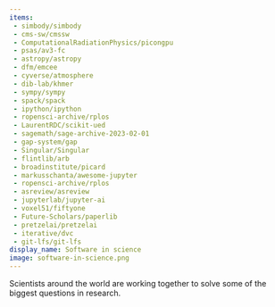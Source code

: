```yaml
---
items:
 - simbody/simbody
 - cms-sw/cmssw
 - ComputationalRadiationPhysics/picongpu
 - psas/av3-fc
 - astropy/astropy
 - dfm/emcee
 - cyverse/atmosphere
 - dib-lab/khmer
 - sympy/sympy
 - spack/spack
 - ipython/ipython
 - ropensci-archive/rplos
 - LaurentRDC/scikit-ued
 - sagemath/sage-archive-2023-02-01
 - gap-system/gap
 - Singular/Singular
 - flintlib/arb
 - broadinstitute/picard
 - markusschanta/awesome-jupyter
 - ropensci-archive/rplos
 - asreview/asreview
 - jupyterlab/jupyter-ai
 - voxel51/fiftyone
 - Future-Scholars/paperlib
 - pretzelai/pretzelai
 - iterative/dvc
 - git-lfs/git-lfs
display_name: Software in science
image: software-in-science.png
---
```

Scientists around the world are working together to solve some of the biggest questions in research.
